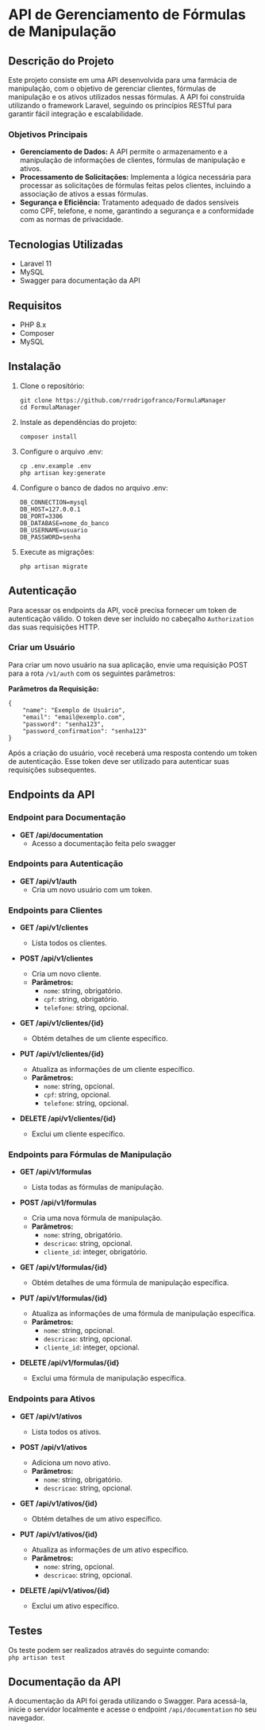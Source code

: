 # API de Gerenciamento de Fórmulas de Manipulação

## Descrição do Projeto

Este projeto consiste em uma API desenvolvida para uma farmácia de manipulação, com o objetivo de gerenciar clientes, fórmulas de manipulação e os ativos utilizados nessas fórmulas. A API foi construída utilizando o framework Laravel, seguindo os princípios RESTful para garantir fácil integração e escalabilidade.

### Objetivos Principais

- **Gerenciamento de Dados:** A API permite o armazenamento e a manipulação de informações de clientes, fórmulas de manipulação e ativos.
- **Processamento de Solicitações:** Implementa a lógica necessária para processar as solicitações de fórmulas feitas pelos clientes, incluindo a associação de ativos a essas fórmulas.
- **Segurança e Eficiência:** Tratamento adequado de dados sensíveis como CPF, telefone, e nome, garantindo a segurança e a conformidade com as normas de privacidade.

## Tecnologias Utilizadas

- Laravel 11
- MySQL
- Swagger para documentação da API

## Requisitos

- PHP 8.x
- Composer
- MySQL

## Instalação

1. Clone o repositório:
   
   ```git clone https://github.com/rrodrigofranco/FormulaManager ```<br />
   ```cd FormulaManager ```

2. Instale as dependências do projeto:

    ```composer install```

3. Configure o arquivo .env:

    ```cp .env.example .env```<br />
    ```php artisan key:generate```

4. Configure o banco de dados no arquivo .env:

    ```DB_CONNECTION=mysql```<br />
    ```DB_HOST=127.0.0.1```<br />
    ```DB_PORT=3306```<br />
    ```DB_DATABASE=nome_do_banco```<br />
    ```DB_USERNAME=usuario```<br />
    ```DB_PASSWORD=senha```<br />

5. Execute as migrações:

    ```php artisan migrate```

## Autenticação

Para acessar os endpoints da API, você precisa fornecer um token de autenticação válido. O token deve ser incluído no cabeçalho `Authorization` das suas requisições HTTP.

### Criar um Usuário

Para criar um novo usuário na sua aplicação, envie uma requisição POST para a rota ```/v1/auth``` com os seguintes parâmetros:

**Parâmetros da Requisição:**


```{``` <br />
```    "name": "Exemplo de Usuário",``` <br />
```    "email": "email@exemplo.com",``` <br />
```    "password": "senha123",``` <br />
```    "password_confirmation": "senha123"``` <br />
```}``` <br />

Após a criação do usuário, você receberá uma resposta contendo um token de autenticação. Esse token deve ser utilizado para autenticar suas requisições subsequentes.


## Endpoints da API

### Endpoint para Documentação

- **GET /api/documentation**
  - Acesso a documentação feita pelo swagger


### Endpoints para Autenticação

- **GET /api/v1/auth**
  - Cria um novo usuário com um token.

### Endpoints para Clientes

- **GET /api/v1/clientes**
  - Lista todos os clientes.

- **POST /api/v1/clientes**
  - Cria um novo cliente.
  - **Parâmetros:**
    - `nome`: string, obrigatório.
    - `cpf`: string, obrigatório.
    - `telefone`: string, opcional.

- **GET /api/v1/clientes/{id}**
  - Obtém detalhes de um cliente específico.

- **PUT /api/v1/clientes/{id}**
  - Atualiza as informações de um cliente específico.
  - **Parâmetros:**
    - `nome`: string, opcional.
    - `cpf`: string, opcional.
    - `telefone`: string, opcional.

- **DELETE /api/v1/clientes/{id}**
  - Exclui um cliente específico.

### Endpoints para Fórmulas de Manipulação

- **GET /api/v1/formulas**
  - Lista todas as fórmulas de manipulação.

- **POST /api/v1/formulas**
  - Cria uma nova fórmula de manipulação.
  - **Parâmetros:**
    - `nome`: string, obrigatório.
    - `descricao`: string, opcional.
    - `cliente_id`: integer, obrigatório.

- **GET /api/v1/formulas/{id}**
  - Obtém detalhes de uma fórmula de manipulação específica.

- **PUT /api/v1/formulas/{id}**
  - Atualiza as informações de uma fórmula de manipulação específica.
  - **Parâmetros:**
    - `nome`: string, opcional.
    - `descricao`: string, opcional.
    - `cliente_id`: integer, opcional.

- **DELETE /api/v1/formulas/{id}**
  - Exclui uma fórmula de manipulação específica.

### Endpoints para Ativos

- **GET /api/v1/ativos**
  - Lista todos os ativos.

- **POST /api/v1/ativos**
  - Adiciona um novo ativo.
  - **Parâmetros:**
    - `nome`: string, obrigatório.
    - `descricao`: string, opcional.

- **GET /api/v1/ativos/{id}**
  - Obtém detalhes de um ativo específico.

- **PUT /api/v1/ativos/{id}**
  - Atualiza as informações de um ativo específico.
  - **Parâmetros:**
    - `nome`: string, opcional.
    - `descricao`: string, opcional.

- **DELETE /api/v1/ativos/{id}**
  - Exclui um ativo específico.

## Testes

Os teste podem ser realizados através do seguinte comando: <br />
``` php artisan test ```

## Documentação da API

A documentação da API foi gerada utilizando o Swagger. Para acessá-la, inicie o servidor localmente e acesse  o endpoint `/api/documentation` no seu navegador.

